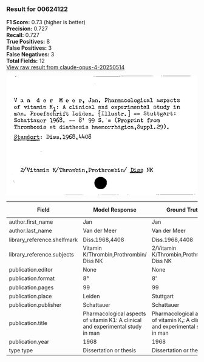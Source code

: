 ### Result for 00624122
**F1 Score:** 0.73 (higher is better)<br>**Precision:** 0.727<br>**Recall:** 0.727<br>**True Positives:** 8<br>**False Positives:** 3<br>**False Negatives:** 3<br>**Total Fields:** 12<br>[View raw result from claude-opus-4-20250514](https://github.com/RISE-UNIBAS/humanities_data_benchmark/blob/main/results/2025-10-01/T0147/request_T0147_00624122.json)

<img src="https://github.com/RISE-UNIBAS/humanities_data_benchmark/blob/main/benchmarks/zettelkatalog/images/00624122.jpg?raw=true" alt="00624122" width="600px">

| Field | Model Response | Ground Truth | Fuzzy Score | Match |
|-------|----------------|--------------|-------------|-------|
| author.first_name | Jan | Jan | 1.000 | ✅ |
| author.last_name | Van der Meer | Van der Meer | 1.000 | ✅ |
| library_reference.shelfmark | Diss.1968,4408 | Diss.1968,4408 | 1.000 | ✅ |
| library_reference.subjects | Vitamin K/Thrombin,Prothrombin/ Diss NK | 2/Vitamin K/Thrombin,Prothrombin/ Diss NK | 0.975 | ✅ |
| publication.editor | None | None | 1.000 | ✅ |
| publication.format | 8° | 8' | 0.500 | ❌ |
| publication.pages | 99 | 99 | 1.000 | ✅ |
| publication.place | Leiden | Stuttgart | 0.000 | ❌ |
| publication.publisher | Schattauer | Schattauer | 1.000 | ✅ |
| publication.title | Pharmacological aspects of vitamin K1: A clinical and experimental study in man | Pharmacological aspects of vitamin K₁: A clinical and experimental study in man | 0.987 | ✅ |
| publication.year | 1968 | 1968 | 0.000 | ❌ |
| type.type | Dissertation or thesis | Dissertation or thesis | 1.000 | ✅ |
